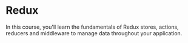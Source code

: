 # Redux
 In this course, you'll learn the fundamentals of Redux stores, actions, reducers and middleware to manage data throughout your application.
